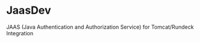 JaasDev
=======

JAAS (Java Authentication and Authorization Service) for Tomcat/Rundeck Integration